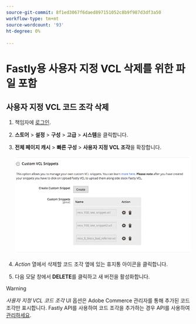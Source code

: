 ```yaml
---
source-git-commit: 8f1ed3067f6daed897151052c8b9f987d3df3a50
workflow-type: tm+mt
source-wordcount: '93'
ht-degree: 0%

---
```

# Fastly용 사용자 지정 VCL 삭제를 위한 파일 포함

## 사용자 지정 VCL 코드 조각 삭제

1. 책임자에 [로그인](/help/get-started/onboarding.md#access-your-admin-panel).

1. **스토어** > **설정** > **구성** > **고급** > **시스템**&#x200B;을 클릭합니다.

1. **전체 페이지 캐시** > **빠른 구성** > **사용자 지정 VCL 조각**&#x200B;을 확장합니다.

   ![사용자 지정 VCL 코드 조각 관리](/help/assets/cdn/fastly-manage-snippets.png)

1. _Action_ 열에서 삭제할 코드 조각 옆에 있는 휴지통 아이콘을 클릭합니다.

1. 다음 모달 창에서 **DELETE**&#x200B;를 클릭하고 새 버전을 활성화합니다.

>[!WARNING]
>
>_사용자 지정 VCL 코드 조각_ UI 옵션은 Adobe Commerce 관리자를 통해 추가된 코드 조각만 표시합니다. Fastly API를 사용하여 코드 조각을 추가하는 경우 API를 사용하여 [관리하세요](/help/cloud-guide/cdn/fastly-vcl-custom-snippets.md#manage-vcl-using-the-api).
